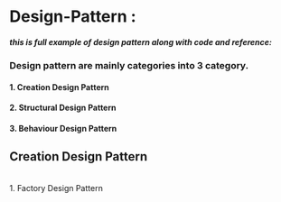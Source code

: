 # Design-Pattern : 
##### this is full example of design pattern along with code and reference:
### Design pattern are mainly categories  into 3 category.


#### 1. Creation Design Pattern
#### 2. Structural Design Pattern
#### 3. Behaviour  Design Pattern


## Creation Design Pattern
 <br />1. Factory Design Pattern
